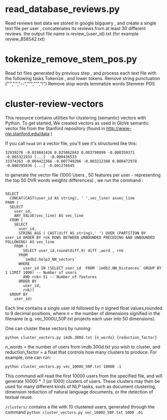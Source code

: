 # read_database_reviews.py
Read reviews text data we stored in google bigquery , and create a single text file per user , concatenates its reviews from at least 30 different reviews. the output file name is review_{user_id}.txt  (for example review_858542.txt)  

# tokenize_remove_stem_pos.py

Read txt files generated by previous step , and process each text file with the following tasks 
  Tokenize , and lower tokens. 
  Remove string punctuation  ("’","‘","--","“","”","!")
  Remove stop words
  lemmatize words 
  Stemmer
  POS 
  
# cluster-review-vectors

This resource contains utilities for clustering (semantic) vectors with Python. To get started, We created vectors as used in GloVe semantic vector file from the Stanford repository (found in http://www-nlp.stanford.edu/data ) 

If you call `head` on a vector file, you'll see it's structured like this:

<pre><code>32939276 -0.019841426 0.025862843 0.003790899 -0.000359371 -0.003321933 [...]  -0.000436533
33374263 -0.004422366 -0.007749286 -0.003212388 0.000472978 -0.000795836 [...] -0.001276645</code></pre>

to generate the vector file (1000 Users , 50 features per user - representing the top 50 DVR words weights differences)  , we run the command : 
<pre><code>
SELECT
  CONCAT(CAST(user_id AS string), ' ',vec_line) asvec_line
FROM (
  SELECT
    user_id,
    ANY_VALUE(vec_line) AS vec_line
  FROM (
    SELECT
      user_id,
      STRING_AGG ( CAST(diff AS string),' ') OVER (PARTITION BY user_id ORDER BY rnk ROWS BETWEEN UNBOUNDED PRECEDING AND UNBOUNDED FOLLOWING) AS vec_line
    FROM (
        SELECT user_id,round(diff,9) diff ,word , rnk
      FROM
        `imdb2.help3_NN_vectors`
      WHERE
        user_id IN (SELECT user_id  FROM `imdb2.NN_Distances` GROUP BY  1 LIMIT 1000) -- Number of users
        AND rnk< 51 -- Number of features 
      ORDER BY
        user_id,
        rnk))
  GROUP BY
    user_id)  </code></pre>
    
Each line contains a single user id followed by <i>n</i> signed float values,rounded to 9 decimal positions,  where <i>n</i> = the number of dimensions signified in the filename (e.g. vec_1000U_50P.txt projects each user into 50 dimensions). 

One can cluster these vectors by running:

`python cluster_vectors.py imdb.300d.txt {n_words} {reduction_factor}`

n_words = the number of users from imdb.300d.txt you wish to cluster, and reduction_factor = a float that controls how many clusters to produce. For example, one can run:

`python cluster_vectors.py vec_1000U_50P.txt 10000 .1`

This command will read the first 10000 users from the specified file, and will generate 10000 * .1 (or 1000) clusters of users. These clusters may then be used for many different kinds of NLP tasks, such as document clustering, dimension reduction of natural language documents, or the detection of textual reuse. 

`/clusters/` contains a file with 10 clustered users, generated through the command `python cluster_vectors.py vec_1000U_50P.txt 1000 .01` 
